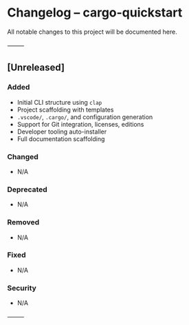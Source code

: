 # Changelog – cargo-quickstart

All notable changes to this project will be documented here.

⸻

## [Unreleased]

### Added

-   Initial CLI structure using `clap`
-   Project scaffolding with templates
-   `.vscode/`, `.cargo/`, and configuration generation
-   Support for Git integration, licenses, editions
-   Developer tooling auto-installer
-   Full documentation scaffolding

### Changed

-   N/A

### Deprecated

-   N/A

### Removed

-   N/A

### Fixed

-   N/A

### Security

-   N/A

⸻
